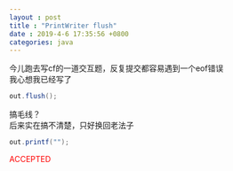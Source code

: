 ```yaml
---
layout : post
title : "PrintWriter flush"
date : 2019-4-6 17:35:56 +0800
categories: java
---
```


今儿跑去写cf的一道交互题，反复提交都容易遇到一个eof错误  
我心想我已经写了
```java
out.flush();
```
搞毛线？  
后来实在搞不清楚，只好换回老法子  
```java
out.printf("");
```
<font color = "RED"> ACCEPTED </font>
